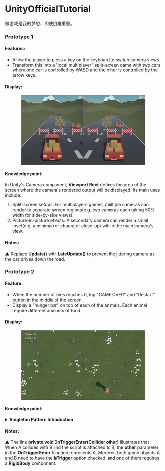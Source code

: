 # UnityOfficialTutorial
做游戏是我的梦想，即使困难重重。

### Prototype 1

#### Features: 
- Allow the player to press a key on the keyboard to switch camera views.
- Transform this into a "local multiplayer" spilt-screen game with two cars where one car is controlled by WASD and the other is controlled by the arrow keys.

#### Display:
<div style="display: flex; justify-content: center; align-items: center">
<img src="media/Prototype_1.gif" alt="示例图01">
</div>

#### Knowledge point:
In Unity's Camera component, <b>Viewport Rect</b> defines the area of the screen where the camera's rendered output will be displayed.
Its main uses include:
1. Split-screen setups: For multiplayers games, multiple cameras can render to separate screen regions(e.g. two cameras each taking 50% width for side-by-side views).
2. Picture-in-picture effects: A secondary camera can render a small inset(e.g. a minimap or charcater close-up) within the main camera's view.
#### Notes:
▲ Replace <b>Update()</b> with <b>LateUpdate()</b> to prevent the jittering camera as the car drives down the road.

### Prototype 2

#### Feature:
- When the number of lives reaches 0, log "GAME OVER" and "Restart" button in the middle of the screen.
- Display a "hunger bar" on top of each of the animals. Each animal require different amounts of food.

#### Display:
<div style="display: flex; justify-content: center; align-items: center">
<img src="media/Prototype_2.gif" alt="示例图01">
</div>

#### Knowledge point:
<details>
<summary><b>Singleton Pattern Introduction</b></summary>

The line <b>public static GameManager Instance;</b> &nbsp;is a common implementation of the <b>Singleton Pattern（单例模式）</b> in game development.

The Singleton Pattern is a design patter that ensures a class has only one instance throughout the entire application and provides a global access point to that instance.

In games, certain core manager classes(like GameManager, UI Manager, AudioManager) need to be accessible globally and should have only one instance to prevent state conflicts.

<b>Props:</b>
- Global access point makes it easy to call from anywhere.
- Ensures onlu one instance exists, preventing state conflicts.

<b>Cons:</b>
- Overuse can lead to high code coupling（耦合）
- May hide dependencies between classes
- Can make unit testing more difficult
</details>

#### Notes:
▲ The line <b>private void OnTriggerEnter(Collider other)</b> illustrates that When A collides with B and the script is attached to B, the <b>other</b> parameter in the <b>OnTriggerEnter</b> function represents A. Morever, both game objects A and B need to have the <b>isTrigger</b> option checked, and one of them requires a <b>RigidBody</b> component.
